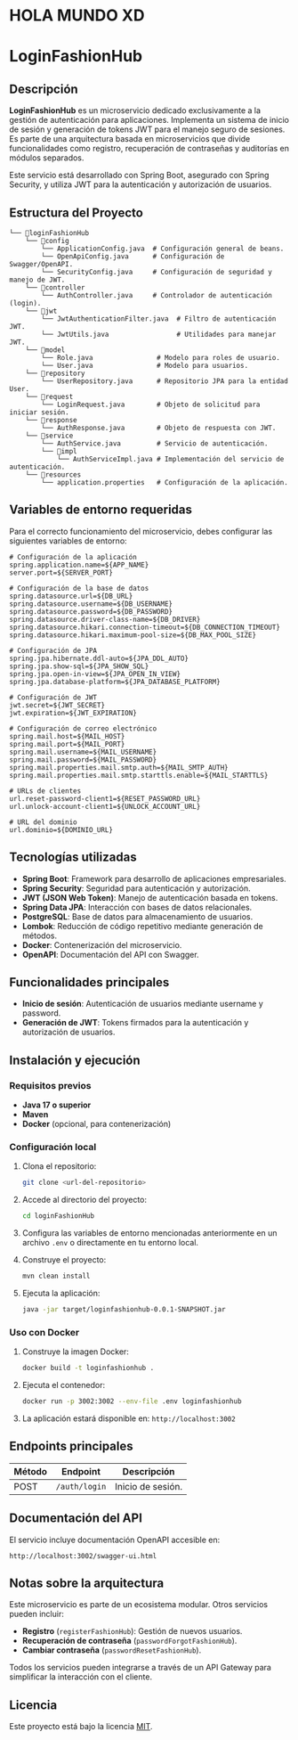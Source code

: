 # HOLA MUNDO XD

# LoginFashionHub

## Descripción

**LoginFashionHub** es un microservicio dedicado exclusivamente a la gestión de autenticación para aplicaciones. Implementa un sistema de inicio de sesión y generación de tokens JWT para el manejo seguro de sesiones. Es parte de una arquitectura basada en microservicios que divide funcionalidades como registro, recuperación de contraseñas y auditorías en módulos separados.

Este servicio está desarrollado con Spring Boot, asegurado con Spring Security, y utiliza JWT para la autenticación y autorización de usuarios.

## Estructura del Proyecto

```plaintext
└── 📁loginFashionHub
    └── 📁config
        └── ApplicationConfig.java  # Configuración general de beans.
        └── OpenApiConfig.java      # Configuración de Swagger/OpenAPI.
        └── SecurityConfig.java     # Configuración de seguridad y manejo de JWT.
    └── 📁controller
        └── AuthController.java     # Controlador de autenticación (login).
    └── 📁jwt
        └── JwtAuthenticationFilter.java  # Filtro de autenticación JWT.
        └── JwtUtils.java                 # Utilidades para manejar JWT.
    └── 📁model
        └── Role.java                # Modelo para roles de usuario.
        └── User.java                # Modelo para usuarios.
    └── 📁repository
        └── UserRepository.java      # Repositorio JPA para la entidad User.
    └── 📁request
        └── LoginRequest.java        # Objeto de solicitud para iniciar sesión.
    └── 📁response
        └── AuthResponse.java        # Objeto de respuesta con JWT.
    └── 📁service
        └── AuthService.java         # Servicio de autenticación.
        └── 📁impl
            └── AuthServiceImpl.java # Implementación del servicio de autenticación.
    └── 📁resources
        └── application.properties   # Configuración de la aplicación.
```

## Variables de entorno requeridas

Para el correcto funcionamiento del microservicio, debes configurar las siguientes variables de entorno:

```properties
# Configuración de la aplicación
spring.application.name=${APP_NAME}
server.port=${SERVER_PORT}

# Configuración de la base de datos
spring.datasource.url=${DB_URL}
spring.datasource.username=${DB_USERNAME}
spring.datasource.password=${DB_PASSWORD}
spring.datasource.driver-class-name=${DB_DRIVER}
spring.datasource.hikari.connection-timeout=${DB_CONNECTION_TIMEOUT}
spring.datasource.hikari.maximum-pool-size=${DB_MAX_POOL_SIZE}

# Configuración de JPA
spring.jpa.hibernate.ddl-auto=${JPA_DDL_AUTO}
spring.jpa.show-sql=${JPA_SHOW_SQL}
spring.jpa.open-in-view=${JPA_OPEN_IN_VIEW}
spring.jpa.database-platform=${JPA_DATABASE_PLATFORM}

# Configuración de JWT
jwt.secret=${JWT_SECRET}
jwt.expiration=${JWT_EXPIRATION}

# Configuración de correo electrónico
spring.mail.host=${MAIL_HOST}
spring.mail.port=${MAIL_PORT}
spring.mail.username=${MAIL_USERNAME}
spring.mail.password=${MAIL_PASSWORD}
spring.mail.properties.mail.smtp.auth=${MAIL_SMTP_AUTH}
spring.mail.properties.mail.smtp.starttls.enable=${MAIL_STARTTLS}

# URLs de clientes
url.reset-password-client1=${RESET_PASSWORD_URL}
url.unlock-account-client1=${UNLOCK_ACCOUNT_URL}

# URL del dominio
url.dominio=${DOMINIO_URL}
```

## Tecnologías utilizadas

- **Spring Boot**: Framework para desarrollo de aplicaciones empresariales.
- **Spring Security**: Seguridad para autenticación y autorización.
- **JWT (JSON Web Token)**: Manejo de autenticación basada en tokens.
- **Spring Data JPA**: Interacción con bases de datos relacionales.
- **PostgreSQL**: Base de datos para almacenamiento de usuarios.
- **Lombok**: Reducción de código repetitivo mediante generación de métodos.
- **Docker**: Contenerización del microservicio.
- **OpenAPI**: Documentación del API con Swagger.

## Funcionalidades principales

- **Inicio de sesión**: Autenticación de usuarios mediante username y password.
- **Generación de JWT**: Tokens firmados para la autenticación y autorización de usuarios.

## Instalación y ejecución

### Requisitos previos
- **Java 17 o superior**
- **Maven**
- **Docker** (opcional, para contenerización)

### Configuración local

1. Clona el repositorio:
   ```bash
   git clone <url-del-repositorio>
   ```

2. Accede al directorio del proyecto:
   ```bash
   cd loginFashionHub
   ```

3. Configura las variables de entorno mencionadas anteriormente en un archivo `.env` o directamente en tu entorno local.

4. Construye el proyecto:
   ```bash
   mvn clean install
   ```

5. Ejecuta la aplicación:
   ```bash
   java -jar target/loginfashionhub-0.0.1-SNAPSHOT.jar
   ```

### Uso con Docker

1. Construye la imagen Docker:
   ```bash
   docker build -t loginfashionhub .
   ```

2. Ejecuta el contenedor:
   ```bash
   docker run -p 3002:3002 --env-file .env loginfashionhub
   ```

3. La aplicación estará disponible en: `http://localhost:3002`

## Endpoints principales

| Método | Endpoint           | Descripción                |
|--------|--------------------|----------------------------|
| POST   | `/auth/login`      | Inicio de sesión.          |

## Documentación del API

El servicio incluye documentación OpenAPI accesible en:
```
http://localhost:3002/swagger-ui.html
```

## Notas sobre la arquitectura

Este microservicio es parte de un ecosistema modular. Otros servicios pueden incluir:

- **Registro** (`registerFashionHub`): Gestión de nuevos usuarios.
- **Recuperación de contraseña** (`passwordForgotFashionHub`).
- **Cambiar contraseña** (`passwordResetFashionHub`).

Todos los servicios pueden integrarse a través de un API Gateway para simplificar la interacción con el cliente.

## Licencia 

Este proyecto está bajo la licencia [MIT](https://opensource.org/licenses/MIT).

